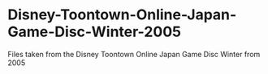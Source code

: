 # Disney-Toontown-Online-Japan-Game-Disc-Winter-2005
Files taken from the Disney Toontown Online Japan Game Disc Winter from 2005
